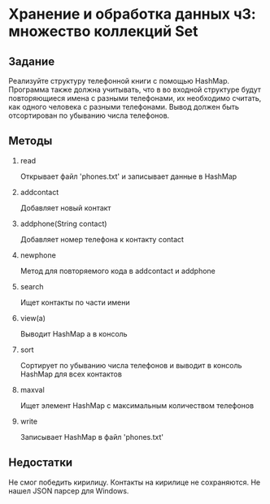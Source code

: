 # Хранение и обработка данных ч3: множество коллекций Set #

## Задание ##

Реализуйте структуру телефонной книги с помощью HashMap.
Программа также должна учитывать, что в во входной структуре будут повторяющиеся имена с 
разными телефонами, их необходимо считать, как одного человека с разными телефонами. 
Вывод должен быть отсортирован по убыванию числа телефонов.

## Методы ##

1. read

    Открывает файл 'phones.txt' и записывает данные в HashMap

2. addcontact

    Добавляет новый контакт

3. addphone(String contact)

    Добавляет номер телефона к контакту contact

4. newphone 

    Метод для повторяемого кода в addcontact и addphone

5. search 

    Ищет контакты по части имени

6. view(а)

    Выводит HashMap а в консоль

7. sort 

    Сортирует по убыванию числа телефонов и выводит в консоль HashMap для всех контактов 

8. maxval 

    Ищет элемент HashMap с максимальным количеством телефонов

9. write

    Записывает HashMap в файл 'phones.txt'

## Недостатки ##

Не смог победить кирилицу. Контакты на кирилице не сохраняются. Не нашел JSON парсер для Windows. 